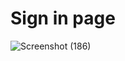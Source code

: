 # Sign in page
![Screenshot (186)](https://github.com/iqbal7230/React-30days-challenge/assets/133558802/2dcdb362-e7ba-468f-ad2f-e1fb007b6426)

